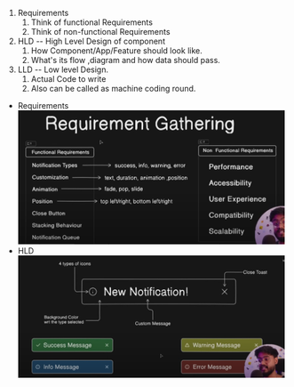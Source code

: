 <!-- Three Step of designing a component -->
1. Requirements
   1. Think of functional Requirements
   2. Think of non-functional Requirements
2. HLD -- High Level Design of component
   1. How Component/App/Feature should look like.
   2. What's its flow ,diagram and how data should pass.
3. LLD -- Low level Design.
   1. Actual Code to write
   2. Also can be called as machine coding round.

-   Requirements
    ![ImageForRequirement](/src/components/notificationtoast/images/requirements.png)
-   HLD
    ![ImageOfHLD](/src/components/notificationtoast/images/hld.png)